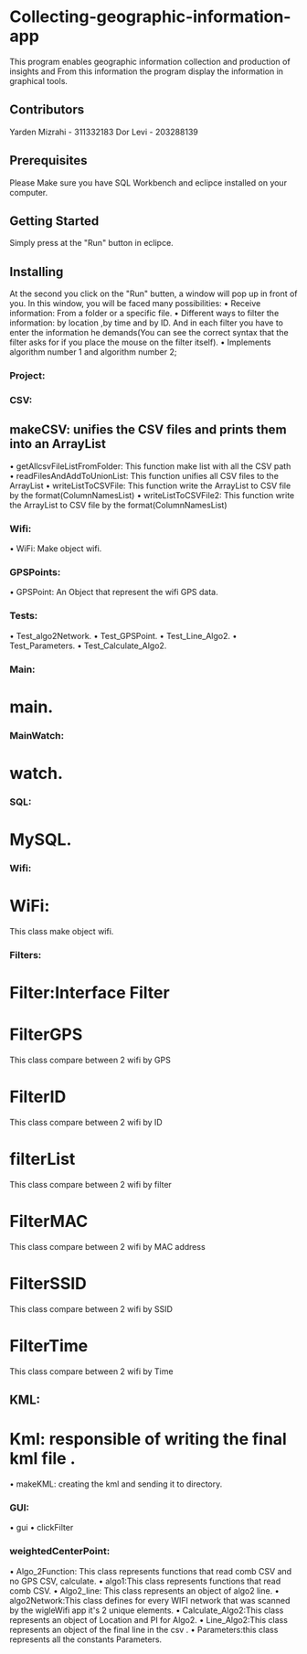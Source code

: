 # Collecting-geographic-information-app
This program enables geographic information collection and production of insights
and From this information the program display the information in graphical tools.
## Contributors
Yarden Mizrahi - 311332183
Dor Levi - 203288139

## Prerequisites
Please Make sure you have SQL Workbench and eclipce installed on your computer. 
## Getting Started
 Simply press at the "Run" button in eclipce.
## Installing
At the second you click on the "Run" butten, a window will pop up in front of you.
In this window, you will be faced many possibilities:
• Receive information: From a folder or a specific file.
• Different ways to filter the information: by location ,by time and by ID. And in each filter you have to enter the information he demands(You can see the correct syntax that the filter asks for if you place the mouse on the filter itself).
• Implements algorithm number 1 and algorithm number 2;
### Project:

### CSV:
## makeCSV: unifies the CSV files and prints them into an ArrayList
• getAllcsvFileListFromFolder: 
This function make list with all the CSV path
• readFilesAndAddToUnionList:
This function unifies all CSV files to the ArrayList
• writeListToCSVFile: This function write the ArrayList to CSV file by the format(ColumnNamesList)
• writeListToCSVFile2:
This function write the ArrayList to CSV file by the format(ColumnNamesList)

### Wifi:
• WiFi: Make object wifi. 

### GPSPoints:
• GPSPoint: An Object that represent the wifi GPS data.

### Tests:
• Test_algo2Network.
• Test_GPSPoint.
• Test_Line_Algo2.
• Test_Parameters.
• Test_Calculate_Algo2.

### Main:
# main.

### MainWatch:
# watch.

### SQL:
# MySQL.

### Wifi:
# WiFi:
This class make object wifi.

### Filters:
# Filter:Interface Filter
# FilterGPS 	
This class compare between 2 wifi by GPS
# FilterID 	
This class compare between 2 wifi by ID
# filterList 	
This class compare between 2 wifi by filter
# FilterMAC 	
This class compare between 2 wifi by MAC address
# FilterSSID 	
This class compare between 2 wifi by SSID
# FilterTime 	
This class compare between 2 wifi by Time

## KML:
# Kml: responsible of writing the final kml file .
•	makeKML: creating the kml and sending it to directory.

### GUI:
• gui
• clickFilter

### weightedCenterPoint:
• Algo_2Function: This class represents functions that read comb CSV and no GPS CSV, calculate.
• algo1:This class represents functions that read comb CSV.
• Algo2_line:  This class represents an object of algo2 line.
• algo2Network:This class defines for every WIFI network that was scanned by the wigleWifi app it's 2 unique elements.
• Calculate_Algo2:This class represents an object of Location and PI for Algo2.
• Line_Algo2:This class represents an object of the final line in the csv .
• Parameters:this class represents all the constants Parameters.

